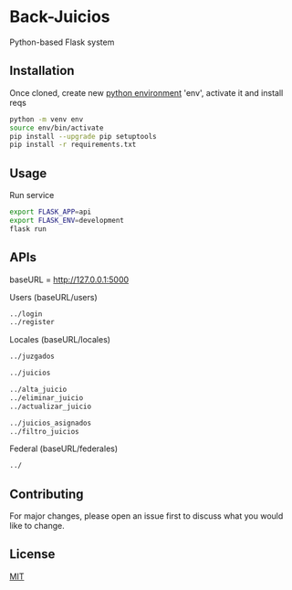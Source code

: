 # Back-Juicios

Python-based Flask system

## Installation

Once cloned, create new [python environment](https://docs.python.org/3/tutorial/venv.html) 'env', activate it and install reqs

```bash
python -m venv env
source env/bin/activate
pip install --upgrade pip setuptools
pip install -r requirements.txt
```

## Usage

Run service

```bash
export FLASK_APP=api
export FLASK_ENV=development
flask run
```

## APIs
baseURL = http://127.0.0.1:5000

Users (baseURL/users)

```bash
../login
../register
```

Locales (baseURL/locales)

```bash
../juzgados

../juicios

../alta_juicio
../eliminar_juicio
../actualizar_juicio

../juicios_asignados
../filtro_juicios
```

Federal (baseURL/federales)

```bash
../
```

## Contributing

For major changes, please open an issue first to discuss what you would like to change.

## License
[MIT](https://choosealicense.com/licenses/mit/)
